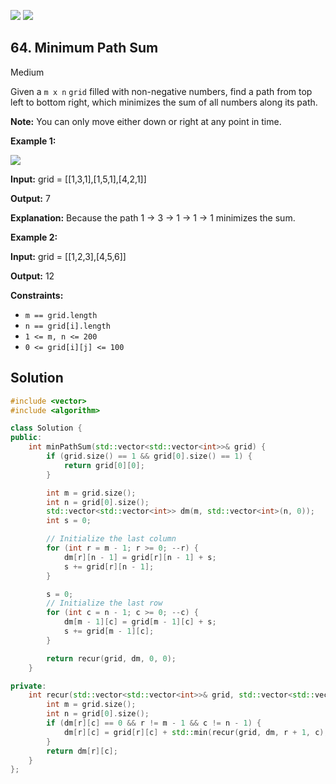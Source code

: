[![](https://img.shields.io/github/stars/javadev/LeetCode-in-All?label=Stars&style=flat-square)](https://github.com/javadev/LeetCode-in-All)
[![](https://img.shields.io/github/forks/javadev/LeetCode-in-All?label=Fork%20me%20on%20GitHub%20&style=flat-square)](https://github.com/javadev/LeetCode-in-All/fork)

## 64\. Minimum Path Sum

Medium

Given a `m x n` `grid` filled with non-negative numbers, find a path from top left to bottom right, which minimizes the sum of all numbers along its path.

**Note:** You can only move either down or right at any point in time.

**Example 1:**

![](https://assets.leetcode.com/uploads/2020/11/05/minpath.jpg)

**Input:** grid = \[\[1,3,1],[1,5,1],[4,2,1]]

**Output:** 7

**Explanation:** Because the path 1 → 3 → 1 → 1 → 1 minimizes the sum. 

**Example 2:**

**Input:** grid = \[\[1,2,3],[4,5,6]]

**Output:** 12 

**Constraints:**

*   `m == grid.length`
*   `n == grid[i].length`
*   `1 <= m, n <= 200`
*   `0 <= grid[i][j] <= 100`



## Solution

```cpp
#include <vector>
#include <algorithm>

class Solution {
public:
    int minPathSum(std::vector<std::vector<int>>& grid) {
        if (grid.size() == 1 && grid[0].size() == 1) {
            return grid[0][0];
        }

        int m = grid.size();
        int n = grid[0].size();
        std::vector<std::vector<int>> dm(m, std::vector<int>(n, 0));
        int s = 0;

        // Initialize the last column
        for (int r = m - 1; r >= 0; --r) {
            dm[r][n - 1] = grid[r][n - 1] + s;
            s += grid[r][n - 1];
        }

        s = 0;
        // Initialize the last row
        for (int c = n - 1; c >= 0; --c) {
            dm[m - 1][c] = grid[m - 1][c] + s;
            s += grid[m - 1][c];
        }

        return recur(grid, dm, 0, 0);
    }

private:
    int recur(std::vector<std::vector<int>>& grid, std::vector<std::vector<int>>& dm, int r, int c) {
        int m = grid.size();
        int n = grid[0].size();
        if (dm[r][c] == 0 && r != m - 1 && c != n - 1) {
            dm[r][c] = grid[r][c] + std::min(recur(grid, dm, r + 1, c), recur(grid, dm, r, c + 1));
        }
        return dm[r][c];
    }
};
```